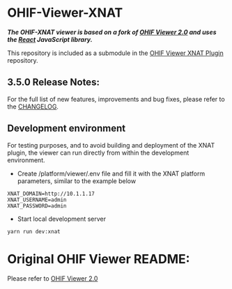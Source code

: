 # OHIF-Viewer-XNAT

***The OHIF-XNAT viewer is based on a fork of [OHIF Viewer 2.0](https://github.com/OHIF/Viewers) and uses the [React](https://reactjs.org/) JavaScript library.***

This repository is included as a submodule in the [OHIF Viewer XNAT Plugin](https://bitbucket.org/icrimaginginformatics/ohif-viewer-xnat-plugin/src/) repository.

## 3.5.0 Release Notes:
For the full list of new features, improvements and bug fixes, please refer to the [CHANGELOG](./CHANGELOG.md).

## Development environment
For testing purposes, and to avoid building and deployment of the XNAT plugin,
the viewer can run directly from within the development environment.

* Create /platform/viewer/.env file and fill it with the XNAT platform parameters,
similar to the example below
```
XNAT_DOMAIN=http://10.1.1.17
XNAT_USERNAME=admin
XNAT_PASSWORD=admin
```
* Start local development server
```
yarn run dev:xnat
```

# Original OHIF Viewer README:
Please refer to [OHIF Viewer 2.0](https://github.com/OHIF/Viewers)
